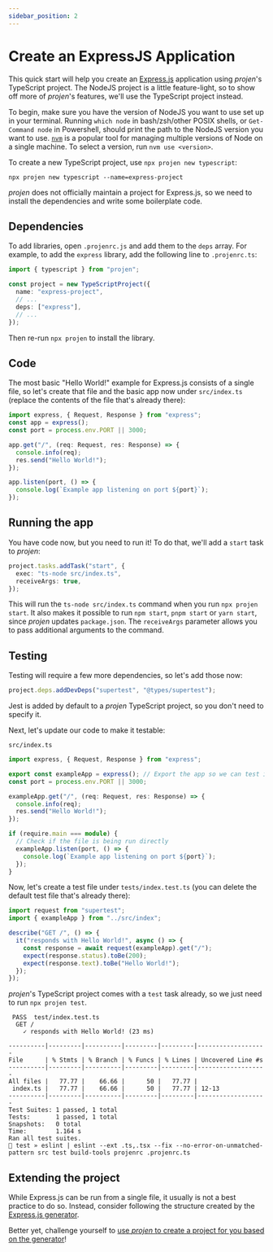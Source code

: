 ```yaml
---
sidebar_position: 2
---
```


# Create an ExpressJS Application

This quick start will help you create an [Express.js](https://expressjs.com/) application using
_projen_'s TypeScript project. The NodeJS project is a little feature-light, so to show off
more of _projen_'s features, we'll use the TypeScript project instead.

To begin, make sure you have the version of NodeJS you want to use set up in your terminal.
Running `which node` in bash/zsh/other POSIX shells, or `Get-Command node` in Powershell,
should print the path to the NodeJS version you want to use. [`nvm`](https://github.com/nvm-sh/nvm)
is a popular tool for managing multiple versions of Node on a single machine.
To select a version, run `nvm use <version>`.

To create a new TypeScript project, use `npx projen new typescript`:

```shell
npx projen new typescript --name=express-project
```

_projen_ does not officially maintain a project for Express.js, so we need to install the dependencies
and write some boilerplate code.

## Dependencies

To add libraries, open `.projenrc.js` and add them to the `deps` array. For example, to add the `express` library,
add the following line to `.projenrc.ts`:

```ts
import { typescript } from "projen";

const project = new TypeScriptProject({
  name: "express-project",
  // ...
  deps: ["express"],
  // ...
});
```

Then re-run `npx projen` to install the library.

## Code

The most basic "Hello World!" example for Express.js consists of a single file, so let's create
that file and the basic app now under `src/index.ts` (replace the contents of the file that's already there):

```ts
import express, { Request, Response } from "express";
const app = express();
const port = process.env.PORT || 3000;

app.get("/", (req: Request, res: Response) => {
  console.info(req);
  res.send("Hello World!");
});

app.listen(port, () => {
  console.log(`Example app listening on port ${port}`);
});
```

## Running the app

You have code now, but you need to run it! To do that, we'll add a `start` task to _projen_:

```ts
project.tasks.addTask("start", {
  exec: "ts-node src/index.ts",
  receiveArgs: true,
});
```

This will run the `ts-node src/index.ts` command when you run `npx projen start`. It also makes it
possible to run `npm start`, `pnpm start` or `yarn start`, since _projen_ updates `package.json`.
The `receiveArgs` parameter allows you to pass additional arguments to the command.

## Testing

Testing will require a few more dependencies, so let's add those now:

```ts
project.deps.addDevDeps("supertest", "@types/supertest");
```

Jest is added by default to a _projen_ TypeScript project, so you don't need to specify it.

Next, let's update our code to make it testable:

`src/index.ts`

```ts
import express, { Request, Response } from "express";

export const exampleApp = express(); // Export the app so we can test it
const port = process.env.PORT || 3000;

exampleApp.get("/", (req: Request, res: Response) => {
  console.info(req);
  res.send("Hello World!");
});

if (require.main === module) {
  // Check if the file is being run directly
  exampleApp.listen(port, () => {
    console.log(`Example app listening on port ${port}`);
  });
}
```

Now, let's create a test file under `tests/index.test.ts` (you can delete the default test file that's already there):

```ts
import request from "supertest";
import { exampleApp } from "../src/index";

describe("GET /", () => {
  it("responds with Hello World!", async () => {
    const response = await request(exampleApp).get("/");
    expect(response.status).toBe(200);
    expect(response.text).toBe("Hello World!");
  });
});
```

_projen_'s TypeScript project comes with a `test` task already, so we just need to run `npx projen test`.

```shell
 PASS  test/index.test.ts
  GET /
    ✓ responds with Hello World! (23 ms)

----------|---------|----------|---------|---------|-------------------
File      | % Stmts | % Branch | % Funcs | % Lines | Uncovered Line #s
----------|---------|----------|---------|---------|-------------------
All files |   77.77 |    66.66 |      50 |   77.77 |
 index.ts |   77.77 |    66.66 |      50 |   77.77 | 12-13
----------|---------|----------|---------|---------|-------------------
Test Suites: 1 passed, 1 total
Tests:       1 passed, 1 total
Snapshots:   0 total
Time:        1.164 s
Ran all test suites.
👾 test » eslint | eslint --ext .ts,.tsx --fix --no-error-on-unmatched-pattern src test build-tools projenrc .projenrc.ts
```

## Extending the project

While Express.js can be run from a single file, it usually is not a best practice to do so. Instead,
consider following the structure created by the [Express.js generator](https://expressjs.com/en/starter/generator.html).

Better yet, challenge yourself to [use _projen_ to create a project for you based on the generator](docs/custom-constructs/index.md)!
